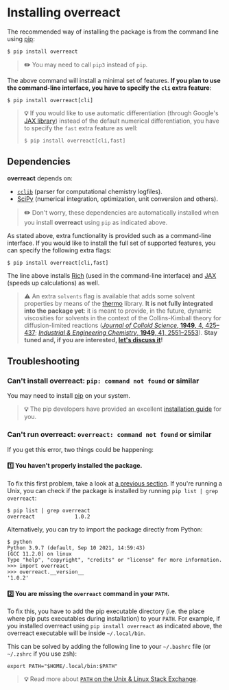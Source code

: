 # Installing **overreact**

The recommended way of installing the package is from the command line using
[pip](https://pip.pypa.io/en/stable/):

```console
$ pip install overreact
```

> **✏️** You may need to call `pip3` instead of `pip`.

The above command will install a minimal set of features. **If you plan to use
the command-line interface, you have to specify the `cli` extra feature**:

```console
$ pip install overreact[cli]
```

> **💡** If you would like to use automatic differentiation (through Google's
> [JAX library](https://github.com/google/jax)) instead of the default numerical
> differentiation, you have to specify the `fast` extra feature as well:
>
> ```console
> $ pip install overreact[cli,fast]
> ```

## Dependencies

**overreact** depends on:

-   [`cclib`](https://github.com/cclib/cclib/) (parser for computational
    chemistry logfiles).
-   [SciPy](https://github.com/scipy/scipy/) (numerical integration,
    optimization, unit conversion and others).

> **✏️** Don't worry, these dependencies are automatically installed when you
> install **overreact** using `pip` as indicated above.

As stated above, extra functionality is provided such as a command-line
interface. If you would like to install the full set of supported features, you
can specify the following extra flags:

```console
$ pip install overreact[cli,fast]
```

The line above installs [Rich](https://github.com/willmcgugan/rich) (used in the
command-line interface) and [JAX](https://github.com/google/jax) (speeds up
calculations) as well.

> **⚠️** An extra `solvents` flag is available that adds some solvent properties
> by means of the [thermo](https://github.com/CalebBell/thermo) library. **It is
> not fully integrated into the package yet**: it is meant to provide, in the
> future, dynamic viscosities for solvents in the context of the Collins-Kimball
> theory for diffusion-limited reactions
> ([_Journal of Colloid Science_, **1949**, 4, 425–437](<https://doi.org/10.1016/0095-8522(49)90023-9>);
> [_Industrial & Engineering Chemistry_, **1949**, 41, 2551–2553](https://doi.org/10.1021/ie50479a040)).
> **Stay tuned and, if you are interested,
> [let's discuss it](https://github.com/geem-lab/overreact/discussions)!**

## Troubleshooting

### Can't install overreact: `pip: command not found` or similar

You may need to install [pip](https://pip.pypa.io/en/stable/) on your system.

> **💡** The pip developers have provided an excellent
> [installation guide](https://pip.pypa.io/en/stable/installation/) for you.

### Can't run overreact: `overreact: command not found` or similar

If you get this error, two things could be happening:

#### 1️⃣ You haven't properly installed the package.

To fix this first problem, take a look at
[a previous section](http://127.0.0.1:3000/install.html#installing-overreact).
If you're running a Unix, you can check if the package is installed by running
`pip list | grep overreact`:

```console
$ pip list | grep overreact
overreact             1.0.2
```

Alternatively, you can try to import the package directly from Python:

```console
$ python
Python 3.9.7 (default, Sep 10 2021, 14:59:43)
[GCC 11.2.0] on linux
Type "help", "copyright", "credits" or "license" for more information.
>>> import overreact
>>> overreact.__version__
'1.0.2'
```

#### 2️⃣ You are missing the `overreact` command in your `PATH`.

To fix this, you have to add the pip executable directory (i.e. the place where
pip puts executables during installation) to your `PATH`. For example, if you
installed overreact using `pip install overreact` as indicated above, the
overreact executable will be inside `~/.local/bin`.

This can be solved by adding the following line to your `~/.bashrc` file (or
`~/.zshrc` if you use zsh):

```shell
export PATH="$HOME/.local/bin:$PATH"
```

> **💡** Read more about
> [`PATH` on the Unix & Linux Stack Exchange](https://unix.stackexchange.com/a/26059/211802).
